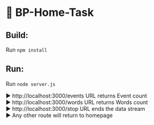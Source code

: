 # 🐼 BP-Home-Task

## Build:

Run `npm install`

## Run:

Run `node server.js`

:arrow_forward: http://localhost:3000/events URL  returns Event count <br/>
:arrow_forward: http://localhost:3000/words URL returns Words count <br/>
:arrow_forward: http://localhost:3000/stop URL ends the data stream <br/>
:arrow_forward: Any other route will return to homepage
